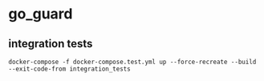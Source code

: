 # go_guard


## integration tests

```
docker-compose -f docker-compose.test.yml up --force-recreate --build --exit-code-from integration_tests
```
